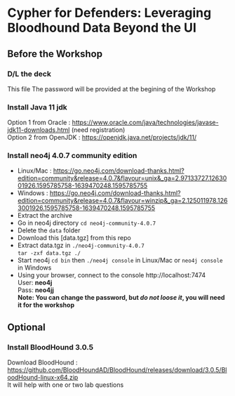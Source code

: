 # Cypher for Defenders: Leveraging Bloodhound Data Beyond the UI

## Before the Workshop

### D/L the deck
This file
The password will be provided at the begining of the Workshop

### Install Java 11 jdk
Option 1 from Oracle : https://www.oracle.com/java/technologies/javase-jdk11-downloads.html (need registration)  
Option 2 from OpenJDK : https://openjdk.java.net/projects/jdk/11/
### Install neo4j 4.0.7 community edition
- Linux/Mac : https://go.neo4j.com/download-thanks.html?edition=community&release=4.0.7&flavour=unix&_ga=2.97133727.1263001926.1595785758-1639470248.1595785755  
- Windows : https://go.neo4j.com/download-thanks.html?edition=community&release=4.0.7&flavour=winzip&_ga=2.125011978.1263001926.1595785758-1639470248.1595785755  
- Extract the archive
- Go in neo4j directory `cd neo4j-community-4.0.7`
- Delete the `data` folder  
- Download this [data.tgz] from this repo 
- Extract data.tgz in `./neo4j-community-4.0.7`  
```tar -zxf data.tgz ./```
- Start neo4j `cd bin` then `./neo4j console` in Linux/Mac or `neo4j console` in Windows
- Using your browser, connect to the console http://localhost:7474  
User: **neo4j**  
Pass: **neo4jj**  
**Note: You can change the password, but _do not loose it_, you will need it for the workshop**

## Optional
### Install BloodHound 3.0.5
Download BloodHound : https://github.com/BloodHoundAD/BloodHound/releases/download/3.0.5/BloodHound-linux-x64.zip  
It will help with one or two lab questions
